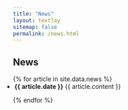 ```yaml
---
title: "News"
layout: textlay
sitemap: false
permalink: /news.html
---
```

<!-- refine ul for smaller font -->
<style>
ol, 
ul{
    padding-left: 0.2rem;
    margin-top: 0;
    margin-bottom: 0.4rem;
}
</style>


## News

<div class="container">
{% for article in site.data.news %}
<ul>
<li><b>{{ article.date }}</b> {{ article.content }}</li>
</ul>

{% endfor %}
</div>
